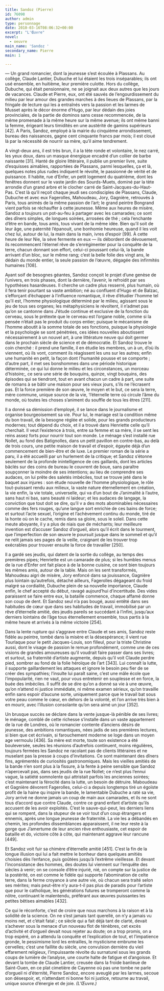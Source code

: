 ```yaml
---
title: Sandoz (Pierre)
id: 76098
author: admin
type: personnage
date: 2010-03-16T08:06:32+00:00
excerpt: "L'Œuvre"
novel:
  - oeuvre
main_name: 'Sandoz '
secondary_name: Pierre
main: 1

---
```

— Un grand romancier, dont la jeunesse s&rsquo;est écoulée à Plassans. Au collège, Claude Lantier, Dubuche et lui étaient les trois inséparables; ils ont usé ensemble, en huitième, leur première culotte. Hors du collège, Dubuche, qui était pensionnaire, ne se joignait aux deux autres que les jours de vacances. Claude et Pierre, eux, ont été sauvés de l&rsquo;engourdissement du milieu par leur amour des grandes marches à des lieues de Plassans, par la fringale de lecture qui les a entraînés vers la passion et les larmes de Musset après le décor énorme d&rsquo;Hugo, par leur dédain des joies provinciales, de la partie de dominos sans cesse recommencée, de la même promenade à la même heure sur la même avenue; ils ont même banni la femme, érigeant leurs timidités en une austérité de gamins supérieurs [42]. A Paris, Sandoz, employé à la mairie du cinquième arrondissement, bureau des naissances, gagne cent cinquante francs par mois; il est cloué là par la nécessité de nourrir sa mère, qu&rsquo;il aime tendrement.

A vingt-deux ans, il est très brun, il a la tète ronde et volontaire, le nez carré, les yeux doux, dans un masque énergique encadré d&rsquo;un collier de barbe naissante [31]. Hanté de gloire littéraire, il publie un premier livre, suite d&rsquo;esquisses aimables, rapportées de Plassans, parmi lesquelles, ça et là, quelques notes plus rudes indiquent le révolté, le passionné de vérité et de puissance. Il habite, rue d&rsquo;Enfer, un petit logement du quatrième, dont les fenêtres donnent sur le vaste jardin des Sourds-Muets, dominé par la tète arrondie d&rsquo;un grand arbre et le clocher carré de Saint-Jacques-du-Haut-Pas. C&rsquo;est là qu&rsquo;il reçoit chaque jeudi ses condisciples de Plassans, Claude, Dubuche et avec eux Fagerolles, Mahoudeau, Jory, Gagnière, retrouvés à Paris, tous animés de la même passion de l&rsquo;art; le grand peintre Bongrand vient parfois se réchauffer à cette jeunesse. Même aux heures de misère, Sandoz a toujours un pot-au-feu à partager avec les camarades; ce sont des dîners simples, de longues soirées, arrosées de thé ; cela l&rsquo;enchante d&rsquo;être en bande, tous amis, tous vivant de la même idée. Bien qu&rsquo;il soit de leur âge, une paternité l&rsquo;épanouit, une bonhomie heureuse, quand il les voit chez lui, autour de lui, la main dans la main, ivres d&rsquo;espoir [99]. À cette heure de leur Nie, la sève fermente en eux — ils débordent de dévouement, ils recommencent l&rsquo;éternel rêve de s&rsquo;enrégimenter pour la conquête de la terre, chacun donnant son effort, celui-ci poussant celui-là, la bande arrivant d&rsquo;un bloc, sur le même rang; c&rsquo;est la belle folie des vingt ans, le dédain du monde entier, la seule passion de l&rsquo;œuvre, dégagée des infirmités humaines [108].

Ayant soif de besognes géantes, Sandoz conçoit le projet d&rsquo;une genèse de l&rsquo;univers, en trois phases, dont la dernière, l&rsquo;avenir, le refroidit par ses hypothèses hasardeuses. Il cherche un cadre plus resserré, plus humain, où il fera tenir pourtant sa vaste ambition; né au confluent d&rsquo;Hugo et de Balzac, s&rsquo;efforçant d&rsquo;échapper à l&rsquo;influence romantique, il rêve d&rsquo;étudier l&rsquo;homme tel qu&rsquo;il est, l&rsquo;homme physiologique déterminé par le milieu, agissant sous le jeu de tous ses organes; les métaphysiciens le révoltent, il n&rsquo;admet pas qu&rsquo;on se cantonne dans J&rsquo;étude continue et exclusive de la fonction du cerveau, sous le prétexte que le cerveau est l&rsquo;organe noble, comme si la pensée n&rsquo;était pas le produit du corps entier; puisque le mécanisme de l&rsquo;homme aboutit à la somme totale de ses fonctions, puisque la physiologie et la psychologie se sont pénétrées, ces idées nouvelles aboutissent nécessairement à un nouvel art, à une littérature neuve qui doit germer dans le prochain siècle de science et de démocratie. Et Sandoz trouve le coin cherché : il prend une famille, il en étudie les membres, un à un, d&rsquo;où ils viennent, où ils vont, comment ils réagissent les uns sur les autres; enfin une humanité en petit, la façon dont l&rsquo;humanité pousse et se comporte ; d&rsquo;autre part, il met ses bonshommes dans une période historique déterminée, ce qui lui donne le milieu et les circonstances, un morceau d&rsquo;histoire;, ce sera une série de bouquins, quinze, vingt bouquins, des épisodes qui se tiendront, tout en avant chacun un cadre à part, une suite de romans à se bâtir une maison pour ses vieux jours, s&rsquo;ils ne l&rsquo;écrasent pas. Et la force première de son œuvre, le moyen et le but, ce sera la terre, mère commune, unique source de la vie, &lsquo;l&rsquo;éternelle terre où circule l&rsquo;âme du monde, où toutes les choses s&rsquo;animent du souffle de tous les êtres [211].

Il a donné sa démission d&rsquo;employé, il se lance dans le journalisme et organise bourgeoisement sa vie. Pour lui, le mariage est la condition même du bon travail, de la besogne réglée et solide, pour les grands producteurs modernes; tout dépend du choix, et il a trouvé dans Henriette celle qu&rsquo;il cherchait. Il veut l&rsquo;existence à trois, entre sa femme et sa mère, il se sent les reins assez forts pour nourrir tout son monde. Le ménage s&rsquo;est installé rue Nollet, au fond des Batignolles, dans un petit pavillon en contre-bas, au delà de trois cours, une petite maison de travail et d&rsquo;espoir, égayée déjà d&rsquo;un commencement de bien-être et de luxe. Le premier roman de la série a paru, il a été accueilli par un hurlement de la critique; et Sandoz s&rsquo;étonne seulement de la profonde inintelligence de ces gaillards, dont les articles bâclés sur des coins de bureau le couvrent de boue, sans paraître soupçonner la moindre de ses intentions; au lieu de comprendre ses audaces, on lui prête des saletés imbéciles, tout se trouve jeté dans le baquet aux injures : son étude nouvelle de l&rsquo;homme physiologique, le rôle tout-puissant rendu aux milieux, la vaste nature éternellement en création, la vie enfin, la vie totale, universelle, qui va d&rsquo;un bout de J&rsquo;animalité à l&rsquo;autre, sans haut ni bas, sans beauté ni laideur; et les audaces de langage, la conviction que tout doit se dire, qu&rsquo;il v a des mots abominables nécessaires comme des fers rouges, qu&rsquo;une langue sort enrichie de ces bains de force; et surtout l&rsquo;acte sexuel, l&rsquo;origine et l&rsquo;achèvement continu du monde, tiré de la honte où on le cache, remis dans sa gloire, sous le soleil. Dans cette meute aboyante, il y a plus de niais que de méchants; leur meilleure invention est d&rsquo;accuser Sandoz d&rsquo;orgueil, alors qu&rsquo;il écrit dans le tourment, que l&rsquo;imperfection de son œuvre le poursuit jusque dans le sommeil et qu&rsquo;il ne relit jamais ses pages de la veille, craignant de les trouver trop exécrables pour trouver ensuite la force de travailler [250].

Il a gardé ses jeudis, qui datent de la sortie du collège, au temps des premières pipes; Henriette est un camarade de plus; si les humbles menus de la rue d&rsquo;Enfer ont fait place à de la bonne cuisine, ce sont bien toujours les mêmes amis, autour de la table. Mais on les sent transformés, Mahoudeau aigri de misère, Jory enfoncé dans sa jouissance, Gagnière plus lointain qu&rsquo;autrefois, détaché ailleurs, Fagerolles dégageant du froid malgré sa cordialité, Dubuche plein de sa nouvelle importance, Claude enfin, le chef accepté du début, ravagé aujourd&rsquo;hui d&rsquo;incertitude. Des vides paraissent se faire entre eux, la bataille commence, chaque affamé donne son coup de dent. Et Sandoz seul n&rsquo;a pas bougé, aussi entêté dans ses habitudes de cœur que dans ses habitudes de travail, immobilisé par un rêve d&rsquo;éternelle amitié, des jeudis pareils se succédant à l&rsquo;infini, jusqu&rsquo;aux derniers lointains de l&rsquo;âge tous éternellement ensemble, tous partis à la même heure et arrivés à la même victoire [254].

Dans la lente rupture qui s&rsquo;aggrave entre Claude et ses amis, Sandoz reste fidèle au peintre, tombé dans la misère et la désespérance; il vient rue Tourlaque pour le petit Jacques-Louis, son filleul, pour la triste Christine aussi, dont le visage de passion le remue profondément, comme une de ces visions de grandes amoureuses qu&rsquo;il voudrait faire passer dans ses livres; et surtout, sa fraternité d&rsquo;artiste augmente, depuis qu&rsquo;il voit Claude perdre pied, sombrer au fond de la folie héroïque de l&rsquo;art [343]. Lui connaît la lutte, il supporte gaillardement les attaques et ignore le besoin peu fier de se créer des sympathies; l&rsquo;insulte lui paraît saine, c&rsquo;est une mâle école que l&rsquo;impopularité, rien ne vaut, pour vous entretenir en souplesse et en force, la buée des imbéciles. Il suffit de se dire qu&rsquo;on a donné sa vie à une œuvre, qu&rsquo;on n&rsquo;attend ni justice immédiate, ni même examen sérieux, qu&rsquo;on travaille enfin sans espoir d&rsquo;aucune sorte, uniquement parce que le travail bat sous votre peau comme le cœur, en dehors de la volonté, et l&rsquo;on arrive très bien à en mourir, avec l&rsquo;illusion consolante qu&rsquo;on sera aimé un jour [352].

Un brusque succès se déclare dans la vente jusque-là pénible de ses livres; le ménage, comblé de cette richesse s&rsquo;installe dans un vaste appartement de la rue de Londres, où le romancier contente d&rsquo;anciens désirs de jeunesse, des ambitions romantiques, nées jadis de ses premières lectures, si bien que cet écrivain, si farouchement moderne se loge dans un moyen age vermoulu [436]. Sa mère est morte, toute son existence a été bouleversée, seules les réunions d&rsquo;autrefois continuent, moins régulières, toujours fermées les Sandoz ne racolant pas de clients littéraires et ne muselant pas la presse à coups d&rsquo;invitations. Ce sont maintenant des dîners fins, agrémentés de curiosités gastronomiques. Mais les vieilles amitiés de la bande n&rsquo;en sont plus à la fissure, à la fente à peine sensible que Sandoz n&rsquo;apercevait pas, dans ses jeudis de la rue Nollet; ce n&rsquo;est plus l&rsquo;ennui vague, la satiété somnolente qui attristait parfois les anciennes soirées; c&rsquo;est maintenant la férocité dans la lutte, un besoin de détruire. Maboudeau et Gagnière dévorent Fagerolles, celui-ci a depuis longtemps tiré un égoïste profit de la haine qu inspire la bande, le lamentable Dubuche a raté sa vie, Jory arrivé ne donne jamais un coup de main aux camarades, et ils ne sont tous d&rsquo;accord que contre Claude, contre ce grand enfant d&rsquo;artiste qu&rsquo;ils accusent de les avoir exploités. C&rsquo;est le sauve-qui-peut, les derniers liens qui se rompent, dans la stupeur de se voir tout d&rsquo;un coup étrangers et ennemis, après une longue jeunesse de fraternité. La vie les a débandés en chemin, les profondes dissemblances apparaissent, il ne leur reste à la gorge que J&rsquo;amertume de leur ancien rêve enthousiaste, cet espoir de bataille et do, victoire côte à côte, qui maintenant aggrave leur rancune [449].

Et Sandoz voit fuir sa chimère d&rsquo;éternelle amitié [451]. C&rsquo;est la fin de la longue illusion qui lui a fait mettre le bonheur dans quelques amitiés choisies dès l&rsquo;enfance, puis goûtées jusqu&rsquo;à l&rsquo;extrême vieillesse. Et devant l&rsquo;inconsistance des hommes, des doutes lui viennent sur l&rsquo;enquête des siècles à venir; on se console d&rsquo;être injurié, nié, on compte sur la justice de la postérité, on est comme le fidèle qui supporte l&rsquo;abomination de celte terre, dans la ferme croyance à une autre vie, où chacun sera traité selon ses mérites; mais peut-être n&rsquo;y aura-t-il pas plus de paradis pour l&rsquo;artiste que pour le catholique, les générations futures se tromperont comme la nôtre, continuant le malentendu, préférant aux œuvres puissantes les petites bêtises aimables [432].

Ce qui le réconforte, c&rsquo;est de croire que nous marchons à la raison et à la solidité de la science. On ne s&rsquo;est jamais tant querellé, on n&rsquo;y a jamais vu moins net, et c&rsquo;était fatal ; ce siècle qui a fait déjà tant de clarté, devait s&rsquo;achever sous la menace d&rsquo;un nouveau flot de ténèbres, cet excès d&rsquo;activité et d&rsquo;orgueil devait nous rejeter au doute; on a trop promis, on a trop espéré, on a attendu la conquête et l&rsquo;explication de tout, et l&rsquo;impatience gronde, le pessimisme lord les entrailles, le mysticisme embrume les cervelles; c&rsquo;est une faillite du siècle, une convulsion dernière du vieil effarement religieux, l&rsquo;impuissante révolte du surnaturel sous les grands coups de lumière de l&rsquo;analyse, une courte halte de fatigue et d&rsquo;angoisse. Et devant la tombe de Claude Lantier, creusée dans la froide banlieue de Saint-Ouen, en ce plat cimetière de Cayenne où pas une tombe ne parle d&rsquo;orgueil ni d&rsquo;éternité, Pierre Sandoz, encore aveuglé par les larmes, secoue son désespoir, et, n&rsquo;attendant ni bonne foi ni justice, retourne au travail, unique source d&rsquo;énergie et de joie. _(L&rsquo;Œuvre.)_